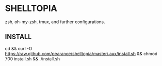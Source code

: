 # SHELLTOPIA
zsh, oh-my-zsh, tmux, and further configurations.

## INSTALL
cd && curl -O https://raw.github.com/pearance/shelltopia/master/.aux/install.sh && chmod 700 install.sh && ./install.sh
